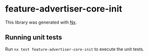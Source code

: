 # feature-advertiser-core-init

This library was generated with [Nx](https://nx.dev).

## Running unit tests

Run `nx test feature-advertiser-core-init` to execute the unit tests.
